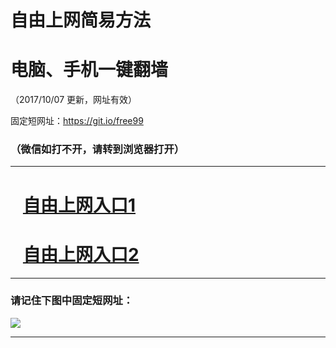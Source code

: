 ﻿# 自由上网简易方法

# 电脑、手机一键翻墙

（2017/10/07 更新，网址有效）

固定短网址：https://git.io/free99

### （微信如打不开，请转到浏览器打开）


***





# &nbsp;&nbsp; <a href="http://ft2995024987.fwq-tz-1001.info/fwqtz01.html?t=100700116892 " target="_blank">自由上网入口1</a>
# &nbsp;&nbsp; <a href="http://ft1049224339.fwq-tz-1002.info/fwqtz02.html?t=100700128139 " target="_blank">自由上网入口2</a>
***

### 请记住下图中固定短网址：

<img src="https://s3-us-west-2.amazonaws.com/fwq-1001/yjfq-20170905okok.png" /> 


***

